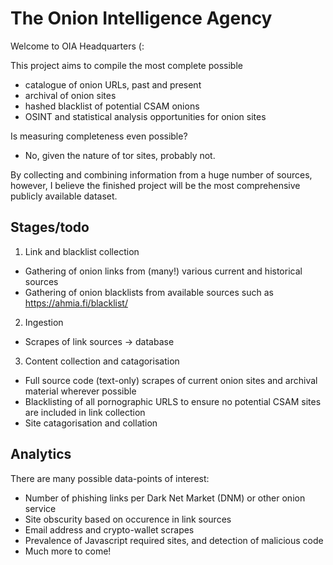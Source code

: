 # The Onion Intelligence Agency

Welcome to OIA Headquarters (:

This project aims to compile the most complete possible
* catalogue of onion URLs, past and present
* archival of onion sites
* hashed blacklist of potential CSAM onions
* OSINT and statistical analysis opportunities for onion sites

Is measuring completeness even possible? 
- No, given the nature of tor sites, probably not.

By collecting and combining information from a huge number of sources, however, I believe the finished project will be the most comprehensive publicly available dataset.

## Stages/todo

1. Link and blacklist collection
- Gathering of onion links from (many!) various current and historical sources
- Gathering of onion blacklists from available sources such as https://ahmia.fi/blacklist/

2. Ingestion
- Scrapes of link sources -> database

3. Content collection and catagorisation
- Full source code (text-only) scrapes of current onion sites and archival material wherever possible 
- Blacklisting of all pornographic URLS to ensure no potential CSAM sites are included in link collection
- Site catagorisation and collation

## Analytics

There are many possible data-points of interest:
* Number of phishing links per Dark Net Market (DNM) or other onion service
* Site obscurity based on occurence in link sources
* Email address and crypto-wallet scrapes
* Prevalence of Javascript required sites, and detection of malicious code
* Much more to come!
